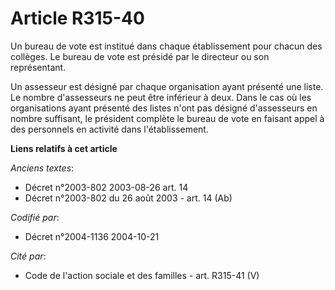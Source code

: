 # Article R315-40

Un bureau de vote est institué dans chaque établissement pour chacun des collèges. Le bureau de vote est présidé par le
directeur ou son représentant.

Un assesseur est désigné par chaque organisation ayant présenté une liste. Le nombre d'assesseurs ne peut être inférieur à
deux. Dans le cas où les organisations ayant présenté des listes n'ont pas désigné d'assesseurs en nombre suffisant, le
président complète le bureau de vote en faisant appel à des personnels en activité dans l'établissement.

**Liens relatifs à cet article**

_Anciens textes_:

  - Décret n°2003-802 2003-08-26 art. 14
  - Décret n°2003-802 du 26 août 2003 - art. 14 (Ab)

_Codifié par_:

  - Décret n°2004-1136 2004-10-21

_Cité par_:

  - Code de l'action sociale et des familles - art. R315-41 (V)
